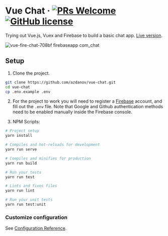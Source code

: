 # Vue Chat &middot; [![PRs Welcome](https://img.shields.io/badge/PRs-welcome-brightgreen.svg?style=flat-square)](http://makeapullrequest.com) [![GitHub license](https://img.shields.io/badge/license-MIT-blue.svg?style=flat-square)](https://github.com/your/vue-chat/blob/master/LICENSE)

Trying out Vue.js, Vuex and Firebase to build a basic chat app. [Live version](https://vue-fire-chat-708bf.firebaseapp.com/).

![vue-fire-chat-708bf firebaseapp com_chat](https://user-images.githubusercontent.com/6123841/50593625-b7578300-0ea1-11e9-86dc-9d99c0624fda.png)


## Setup

1. Clone the project.
```sh
git clone https://github.com/azdanov/vue-chat.git
cd vue-chat
cp .env.example .env
```

2. For the project to work you will need to register a [Firebase](https://firebase.google.com/) account, and fill out the `.env` file. Note that Google and Github authentication methods need to be enabled manually inside the Firebase console.

3. NPM Scripts:
```sh
# Project setup
yarn install

# Compiles and hot-reloads for development
yarn run serve

# Compiles and minifies for production
yarn run build

# Run your tests
yarn run test

# Lints and fixes files
yarn run lint

# Run your unit tests
yarn run test:unit
```

### Customize configuration
See [Configuration Reference](https://cli.vuejs.org/config/).
